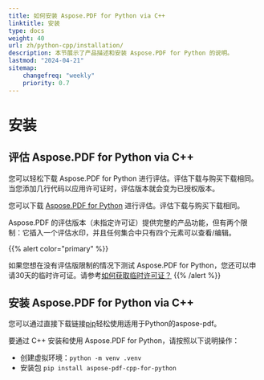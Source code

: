 ```yaml
---
title: 如何安装 Aspose.PDF for Python via C++
linktitle: 安装
type: docs
weight: 40
url: zh/python-cpp/installation/
description: 本节展示了产品描述和安装 Aspose.PDF for Python 的说明。
lastmod: "2024-04-21"
sitemap:
    changefreq: "weekly"
    priority: 0.7
---
```


# 安装

## 评估 Aspose.PDF for Python via C++

您可以轻松下载 Aspose.PDF for Python 进行评估。评估下载与购买下载相同。当您添加几行代码以应用许可证时，评估版本就会变为已授权版本。

您可以下载 [Aspose.PDF for Python](https://releases.aspose.com/pdf/pythoncpp/) 进行评估。评估下载与购买下载相同。

Aspose.PDF 的评估版本（未指定许可证）提供完整的产品功能，但有两个限制：它插入一个评估水印，并且任何集合中只有四个元素可以查看/编辑。

{{% alert color="primary" %}}

如果您想在没有评估版限制的情况下测试 Aspose.PDF for Python，您还可以申请30天的临时许可证。请参考[如何获取临时许可证？](https://purchase.aspose.com/temporary-license)
{{% /alert %}}

## 安装 Aspose.PDF for Python via C++

您可以通过直接下载链接[pip](https://pypi.org/project/aspose-pdf-cpp-for-python/)轻松使用适用于Python的aspose-pdf。

要通过 C++ 安装和使用 Aspose.PDF for Python，请按照以下说明操作：

- 创建虚拟环境：`python -m venv .venv`
- 安装包 `pip install aspose-pdf-cpp-for-python`